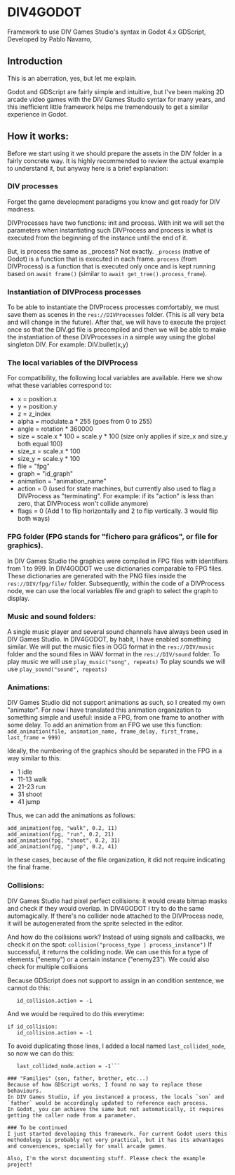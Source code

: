 # DIV4GODOT
Framework to use DIV Games Studio's syntax in Godot 4.x GDScript,
Developed by Pablo Navarro,

## Introduction
This is an aberration, yes, but let me explain.

Godot and GDScript are fairly simple and intuitive, but I've been making 2D arcade video games with the DIV Games Studio syntax for many years, and this inefficient little framework helps me tremendously to get a similar experience in Godot.

## How it works:
Before we start using it we should prepare the assets in the DIV folder in a fairly concrete way. It is highly recommended to review the actual example to understand it, but anyway here is a brief explanation:

### DIV processes
Forget the game development paradigms you know and get ready for DIV madness. 

DIVProcesses have two functions: init and process.
With init we will set the parameters when instantiating such DIVProcess and process is what is executed from the beginning of the instance until the end of it.

But, is process the same as _process? Not exactly.
`_process` (native of Godot) is a function that is executed in each frame.
`process` (from DIVProcess) is a function that is executed only once and is kept running based on `await frame()` (similar to `await get_tree().process_frame`).

### Instantiation of DIVProcess processes
To be able to instantiate the DIVProcess processes comfortably, we must save them as scenes in the `res://DIVProcesses` folder.
(This is all very beta and will change in the future).
After that, we will have to execute the project once so that the DIV.gd file is precompiled and then we will be able to make the instantiation of these DIVProcesses in a simple way using the global singleton DIV. For example:
DIV.bullet(x,y)

### The local variables of the DIVProcess
For compatibility, the following local variables are available. Here we show what these variables correspond to:
- x = position.x
- y = position.y
- z = z_index
- alpha = modulate.a * 255 (goes from 0 to 255)
- angle = rotation * 360000
- size = scale.x * 100 = scale.y * 100 (size only applies if size_x and size_y both equal 100)
- size_x = scale.x * 100
- size_y = scale.y * 100
- file = "fpg"
- graph = "id_graph"
- animation = "animation_name"
- action = 0 (used for state machines, but currently also used to flag a DIVProcess as "terminating". For example: if its "action" is less than zero, that DIVProcess won't collide anymore)
- flags = 0 (Add 1 to flip horizontally and 2 to flip vertically. 3 would flip both ways)

### FPG folder (FPG stands for "fichero para gráficos", or file for graphics).
In DIV Games Studio the graphics were compiled in FPG files with identifiers from 1 to 999.
In DIV4GODOT we use dictionaries comparable to FPG files. These dictionaries are generated with the PNG files inside the `res://DIV/fpg/file/` folder.
Subsequently, within the code of a DIVProcess node, we can use the local variables file and graph to select the graph to display.

### Music and sound folders:
A single music player and several sound channels have always been used in DIV Games Studio.
In DIV4GODOT, by habit, I have enabled something similar. We will put the music files in OGG format in the `res://DIV/music` folder and the sound files in WAV format in the `res://DIV/sound` folder.
To play music we will use `play_music("song", repeats)`
To play sounds we will use `play_sound("sound", repeats)`

### Animations:
DIV Games Studio did not support animations as such, so I created my own "animator".
For now I have translated this animation organization to something simple and useful: inside a FPG, from one frame to another with some delay. To add an animation from an FPG we use this function:
`add_animation(file, animation_name, frame_delay, first_frame, last_frame = 999)`

Ideally, the numbering of the graphics should be separated in the FPG in a way similar to this:
- 1 idle
- 11-13 walk
- 21-23 run
- 31 shoot
- 41 jump

Thus, we can add the animations as follows:
```add_animation(fpg, "idle", 0.2, 1)
add_animation(fpg, "walk", 0.2, 11)
add_animation(fpg, "run", 0.2, 21)
add_animation(fpg, "shoot", 0.2, 31)
add_animation(fpg, "jump", 0.2, 41)
```
In these cases, because of the file organization, it did not require indicating the final frame.

### Collisions:
DIV Games Studio had pixel perfect collisions: it would create bitmap masks and check if they would overlap.
In DIV4GODOT I try to do the same automagically. If there's no collider node attached to the DIVProcess node, it will be autogenerated from the sprite selected in the editor.

And how do the collisions work? Instead of using signals and callbacks, we check it on the spot:
`collision("process_type | process_instance")`
If successful, it returns the colliding node. We can use this for a type of elements ("enemy") or a certain instance ("enemy23"). We could also check for multiple collisions 

Because GDScript does not support to assign in an condition sentence, we cannot do this:
```if id_collision = collision("process_type"):
   id_collision.action = -1
```
And we would be required to do this everytime:
```id_collision = collision("process_type")
if id_collision:
   id_collision.action = -1
```

To avoid duplicating those lines, I added a local named `last_collided_node`, so now we can do this:
```if collision("process_type"):
   last_collided_node.action = -1```

### "Families" (son, father, brother, etc...)
Because of how GDScript works, I found no way to replace those behaviours.
In DIV Games Studio, if you instanced a process, the locals `son` and `father` would be accordingly updated to reference each process.
In Godot, you can achieve the same but not automatically, it requires getting the caller node from a parameter.

### To be continued
I just started developing this framework. For current Godot users this methodology is probably not very practical, but it has its advantages and conveniences, specially for small arcade games.

Also, I'm the worst documenting stuff. Please check the example project!
